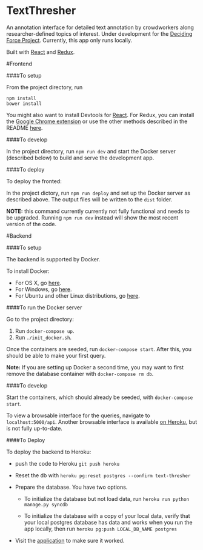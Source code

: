 # TextThresher

An annotation interface for detailed text annotation by crowdworkers along researcher-defined topics of interest. Under development for the
[Deciding Force Project](http://www.decidingforce.org/). Currently, this app only runs locally.

Built with [React](https://facebook.github.io/react/) and [Redux](https://github.com/reactjs/redux).

#Frontend

####To setup

From the project directory, run

```
npm install
bower install
```

You might also want to install Devtools for [React](https://facebook.github.io/react/blog/2015/09/02/new-react-developer-tools.html). For Redux, you can install the [Google Chrome extension](https://chrome.google.com/webstore/detail/redux-devtools/lmhkpmbekcpmknklioeibfkpmmfibljd) or use the other methods described in the README [here](https://github.com/zalmoxisus/redux-devtools-extension).

####To develop

In the project directory, run `npm run dev` and start the Docker server (described below) to build and serve the development app.

####To deploy

To deploy the fronted:

In the project dictory, run `npm run deploy` and set up the Docker server as described above. The output files will be written to the `dist` folder.

**NOTE:** this command currently currently not fully functional and needs to be upgraded. Running `npm run dev` instead will show the most recent version of the code.

#Backend

####To setup

The backend is supported by Docker.

To install Docker:
* For OS X, go [here](https://docs.docker.com/docker-for-mac/).
* For Windows, go [here](https://docs.docker.com/docker-for-windows/).
* For Ubuntu and other Linux distributions, go [here](https://docs.docker.com/engine/installation/linux/ubuntulinux/).

####To run the Docker server

Go to the project directory: 

1. Run `docker-compose up`.
2. Run `./init_docker.sh`.

Once the containers are seeded, run `docker-compose start`. After this, you should be able to make your first query.

**Note:** If you are setting up Docker a second time, you may want to first remove the database container with `docker-compose rm db`.

####To develop

Start the containers, which should already be seeded, with `docker-compose start`. 

To view a browsable interface for the queries, navigate to `localhost:5000/api`. Another browsable interface is available [on Heroku](http://text-thresher.herokuapp.com/api/), but is not fully up-to-date.

####To Deploy

To deploy the backend to Heroku:

- push the code to Heroku `git push heroku`

- Reset the db with `heroku pg:reset postgres --confirm text-thresher`

- Prepare the database. You have two options.

   - To initialize the database but not load data, run `heroku run python manage.py syncdb`

   - To initialize the database with a copy of your local data, verify that your
local postgres database has data and works when you run the app locally,
then run `heroku pg:push LOCAL_DB_NAME postgres`

- Visit the [application](http://text-thresher.herokuapp.com/api/) to make sure it worked.